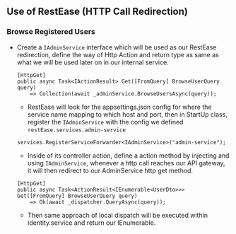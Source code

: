 ## Use of RestEase (HTTP Call Redirection)
### Browse Registered Users
- Create a `IAdminService` interface which will be used as our RestEase redirection, define the way of Http Action and return type as same as what we will be used later on in our internal service.
	```
	[HttpGet]
    public async Task<IActionResult> Get([FromQuery] BrowseUserQuery query)
        => Collection(await _adminService.BrowseUsersAsync(query));
	```
	- RestEase will look for the appsettings.json config for where the service name mapping to which host and port, then in StartUp class, register the `IAdminService` with the config we defined `restEase.services.admin-service`
	```
	services.RegisterServiceForwarder<IAdminService>("admin-service");
	```
	- Inside of its controller action, define a action method by injecting and using `IAdminService`, whenever a http call reaches our API gateway, it will then redirect to our AdminService http get method.
	```
	[HttpGet]
    public async Task<ActionResult<IEnumerable<UserDto>>> Get([FromQuery] BrowseUserQuery query)
        => Ok(await _dispatcher.QueryAsync(query));
	```
	- Then same approach of local dispatch will be executed within identity.service and return our IEnumerable<UserDto>.

